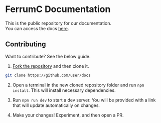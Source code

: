 # FerrumC Documentation
This is the public repository for our documentation.\
You can access the docs [here](https://ferrumc-rs.github.io/docs).

## Contributing
Want to contribute? See the below guide.

1. [Fork the repository](https://github.com/ferrumc-rs/docs/fork) and then clone it.
```bash
git clone https://github.com/user/docs
```

2. Open a terminal in the new cloned repository folder and run `npm install`. This will install necessary dependencies.

3. Run `npm run dev` to start a dev server. You will be provided with a link that will update automatically on changes.

4. Make your changes! Experiment, and then open a PR.